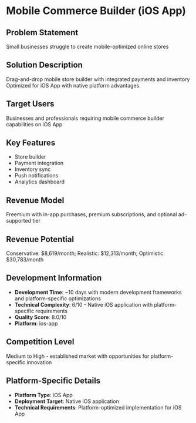 # Mobile Commerce Builder (iOS App)

## Problem Statement
Small businesses struggle to create mobile-optimized online stores

## Solution Description
Drag-and-drop mobile store builder with integrated payments and inventory Optimized for iOS App with native platform advantages.

## Target Users
Businesses and professionals requiring mobile commerce builder capabilities on iOS App

## Key Features
- Store builder
- Payment integration
- Inventory sync
- Push notifications
- Analytics dashboard

## Revenue Model
Freemium with in-app purchases, premium subscriptions, and optional ad-supported tier

## Revenue Potential
Conservative: $8,619/month; Realistic: $12,313/month; Optimistic: $30,783/month

## Development Information
- **Development Time**: ~10 days with modern development frameworks and platform-specific optimizations
- **Technical Complexity**: 6/10 - Native iOS application with platform-specific requirements
- **Quality Score**: 8.0/10
- **Platform**: ios-app

## Competition Level
Medium to High - established market with opportunities for platform-specific innovation

## Platform-Specific Details
- **Platform Type**: iOS App
- **Deployment Target**: Native iOS application
- **Technical Requirements**: Platform-optimized implementation for iOS App
